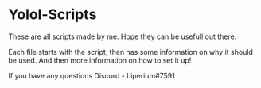 # Yolol-Scripts
These are all scripts made by me. Hope they can be usefull out there.

Each file starts with the script, then has some information on why it should be used. And then more information on how to set it up!

If you have any questions Discord - Liperium#7591